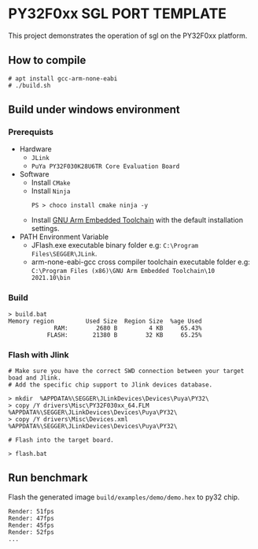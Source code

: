 # PY32F0xx SGL PORT TEMPLATE

This project demonstrates the operation of sgl on the PY32F0xx platform.

## How to compile

```
# apt install gcc-arm-none-eabi
# ./build.sh
```

## Build under windows environment
### Prerequists
- Hardware
  - `JLink` 
  - `PuYa PY32F030K28U6TR Core Evaluation Board`
- Software
  - Install `CMake` 
  - Install `Ninja` 
    ``` 
    PS > choco install cmake ninja -y
    ```
  - Install [GNU Arm Embedded Toolchain](https://developer.arm.com/-/media/Files/downloads/gnu-rm/10.3-2021.10/gcc-arm-none-eabi-10.3-2021.10-win32.exe?rev=29bb46cfa0434fbda93abb33c1d480e6&hash=B2C5AAE07841929A0D0BF460896D6E52) with the default installation settings.
- PATH Environment Variable
  - JFlash.exe executable binary folder e.g: `C:\Program Files\SEGGER\JLink`.
  - arm-none-eabi-gcc cross compiler toolchain executable folder e.g: `C:\Program Files (x86)\GNU Arm Embedded Toolchain\10 2021.10\bin`
### Build
```
> build.bat
Memory region         Used Size  Region Size  %age Used
             RAM:        2680 B         4 KB     65.43%
           FLASH:       21380 B        32 KB     65.25%
```
### Flash with Jlink
```
# Make sure you have the correct SWD connection between your target boad and Jlink.
# Add the specific chip support to Jlink devices database.

> mkdir  %APPDATA%\SEGGER\JLinkDevices\Devices\Puya\PY32\
> copy /Y drivers\Misc\PY32F030xx_64.FLM %APPDATA%\SEGGER\JLinkDevices\Devices\Puya\PY32\
> copy /Y drivers\Misc\Devices.xml %APPDATA%\SEGGER\JLinkDevices\Devices\Puya\PY32\

# Flash into the target board.

> flash.bat
```

## Run benchmark

Flash the generated image `build/examples/demo/demo.hex` to py32 chip.

```
Render: 51fps
Render: 47fps
Render: 45fps
Render: 52fps
...
```
